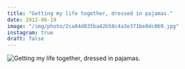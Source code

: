 ```yaml
---
title: "Getting my life together, dressed in pajamas."
date: 2012-06-19
image: "/img/photo/2ca84d835ba42b58c4a3e371be0dc069.jpg"
instagram: true
draft: false
---
```


![Getting my life together, dressed in pajamas.](/img/photo/2ca84d835ba42b58c4a3e371be0dc069.jpg)
